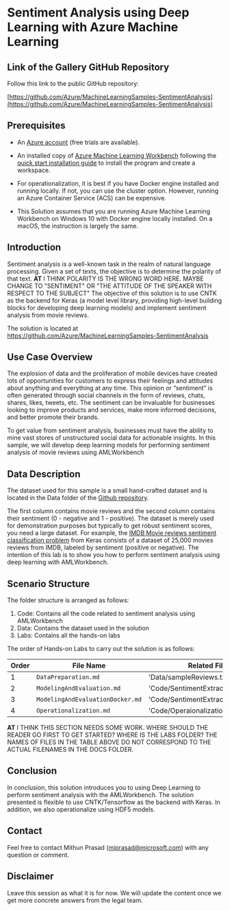 # Sentiment Analysis using Deep Learning with Azure Machine Learning

## Link of the Gallery GitHub Repository

Follow this link to the public GitHub repository:

[https://github.com/Azure/MachineLearningSamples-SentimentAnalysis](https://github.com/Azure/MachineLearningSamples-SentimentAnalysis)


## Prerequisites

* An [Azure account](https://azure.microsoft.com/en-us/free/) (free trials are available).

* An installed copy of [Azure Machine Learning Workbench](./overview-what-is-azure-ml) following the [quick start installation guide](./quick-start-installation) to install the program and create a workspace.

* For operationalization, it is best if you have Docker engine installed and running locally. If not, you can use the cluster option. However, running an Azure Container Service (ACS) can be expensive.

* This Solution assumes that you are running Azure Machine Learning Workbench on Windows 10 with Docker engine locally installed. On a macOS, the instruction is largely the same.

## Introduction

Sentiment analysis is a well-known task in the realm of natural language processing. Given a set of texts, the objective is to determine the polarity of that text. **AT** I THINK POLARITY IS THE WRONG WORD HERE. MAYBE CHANGE TO "SENTIMENT" OR "THE ATTITUDE OF THE SPEAKER WITH RESPECT TO THE SUBJECT" The objective of this solution is to use CNTK as the backend for Keras (a model level library, providing high-level building blocks for developing deep learning models) and implement sentiment analysis from movie reviews.

The solution is located at https://github.com/Azure/MachineLearningSamples-SentimentAnalysis

## Use Case Overview

The explosion of data and the proliferation of mobile devices have created lots of opportunities for customers to express their feelings and attitudes about anything and everything at any time. This opinion or “sentiment” is often generated through social channels in the form of reviews, chats, shares, likes, tweets, etc. The sentiment can be invaluable for businesses looking to improve products and services, make more informed decisions, and better promote their brands.

To get value from sentiment analysis, businesses must have the ability to mine vast stores of unstructured social data for actionable insights. In this sample, we will develop deep learning models for performing sentiment analysis of movie reviews using AMLWorkbench

## Data Description

The dataset used for this sample is a small hand-crafted dataset and is located in the Data folder of the [Github repository](https://github.com/Azure/MachineLearningSamples-SentimentAnalysis/Data).

The first column contains movie reviews and the second column contains their sentiment (0 - negative and 1 - positive). The dataset is merely used for demonstration purposes but typically to get robust sentiment scores, you need a large dataset. For example, the [IMDB Movie reviews sentiment classification problem](https://keras.io/datasets/#datasets ) from Keras consists of a dataset of 25,000 movies reviews from IMDB, labeled by sentiment (positive or negative). The intention of this lab is to show you how to perform sentiment analysis using deep learning with AMLWorkbench.

## Scenario Structure

The folder structure is arranged as follows:

1. Code: Contains all the code related to sentiment analysis using AMLWorkbench  
2. Data: Contains the dataset used in the solution  
3. Labs: Contains all the hands-on labs  

The order of Hands-on Labs to carry out the solution is as follows:

| Order| File Name | Related Files |
|--|-----------|------|
| 1 | `DataPreparation.md` | 'Data/sampleReviews.txt' |
| 2 | `ModelingAndEvaluation.md` | 'Code/SentimentExtraction.py' |
| 3 | `ModelingAndEvaluationDocker.md` | 'Code/SentimentExtractionDocker.py' |
| 4 | `Operationalization.md` | 'Code/Operaionalization' |

**AT** I THINK THIS SECTION NEEDS SOME WORK. WHERE SHOULD THE READER GO FIRST TO GET STARTED? WHERE IS THE LABS FOLDER? THE NAMES OF FILES IN THE TABLE ABOVE DO NOT CORRESPOND TO THE ACTUAL FILENAMES IN THE DOCS FOLDER.

## Conclusion

In conclusion, this solution introduces you to using Deep Learning to perform sentiment analysis with the AMLWorkbench. The solution presented is flexible to use CNTK/Tensorflow as the backend with Keras. In addition, we also operationalize using HDF5 models.

## Contact

Feel free to contact Mithun Prasad (miprasad@microsoft.com) with any question or comment.

## Disclaimer

Leave this session as what it is for now. We will update the content once we get more concrete answers from the legal team.

